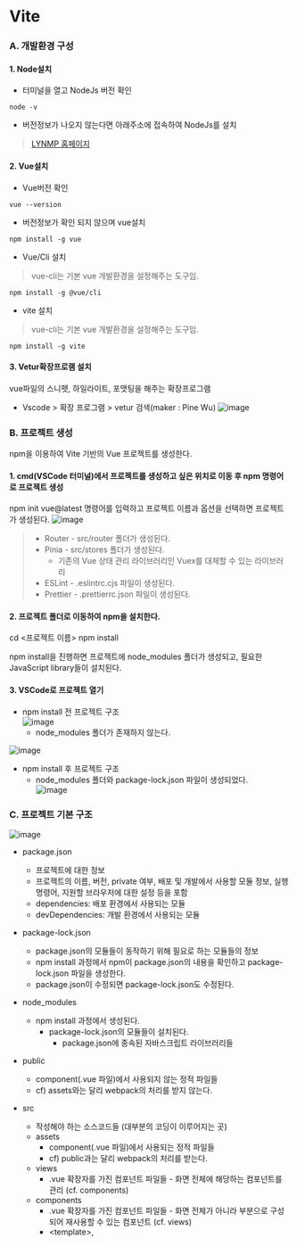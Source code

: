 # Vite
### A. 개발환경 구성
#### 1. Node설치
* 터미널을 열고 NodeJs 버전 확인
```
node -v
```
* 버전정보가 나오지 않는다면 아래주소에 접속하여 NodeJs를 설치
> [LYNMP 홈페이지](https://nodejs.org)

#### 2. Vue설치
* Vue버전 확인
```
vue --version
```
* 버전정보가 확인 되지 않으며 vue설치
```
npm install -g vue
```    
* Vue/Cli 설치
> vue-cli는 기본 vue 개발환경을 설정해주는 도구임.
```
npm install -g @vue/cli
```
* vite 설치
> vue-cli는 기본 vue 개발환경을 설정해주는 도구임.
```
npm install -g vite
```
#### 3. Vetur확장프로램 설치
vue파일의 스니펫, 하일라이트, 포맷팅을 해주는 확장프로그램
* Vscode > 확장 프로그램 > vetur 검색(maker : Pine Wu)
![image](https://github.com/ByounggwanLee/Vite/assets/108439363/be6d53ff-13af-478e-a04a-f0542e410d5c)

### B. 프로젝트 생성
npm을 이용하여 Vite 기반의 Vue 프로젝트를 생성한다.
#### 1. cmd(VSCode 터미널)에서 프로젝트를 생성하고 싶은 위치로 이동 후 npm 명령어로 프로젝트 생성
npm init vue@latest 명령어를 입력하고 프로젝트 이름과 옵션을 선택하면 프로젝트가 생성된다.
![image](https://github.com/ByounggwanLee/Vite/assets/108439363/dbe325e1-f574-40cf-9c49-2cebe8ff548a)
> * Router - src/router 폴더가 생성된다.<br>
> * Pinia - src/stores 폴더가 생성된다.<br>
>   * 기존의 Vue 상태 관리 라이브러리인 Vuex를 대체할 수 있는 라이브러리<br>
> * ESLint - .eslintrc.cjs 파일이 생성된다.<br>
> * Prettier - .prettierrc.json 파일이 생성된다.<br>

#### 2. 프로젝트 폴더로 이동하여 npm을 설치한다.
cd <프로젝트 이름>
npm install

npm install을 진행하면 프로젝트에 node_modules 폴더가 생성되고, 필요한 JavaScript library들이 설치된다.

#### 3. VSCode로 프로젝트 열기
* npm install 전 프로젝트 구조<br>
![image](https://github.com/ByounggwanLee/Vite/assets/108439363/ba248583-f105-41ae-a300-7cfce0dd1229)
  * node_modules 폴더가 존재하지 않는다.

![image](https://github.com/ByounggwanLee/Vite/assets/108439363/c76d42cc-1888-4ede-968a-d6f8d0c90f11)   
* npm install 후 프로젝트 구조
  * node_modules 폴더와 package-lock.json 파일이 생성되었다.<br>
![image](https://github.com/ByounggwanLee/Vite/assets/108439363/dfb59c2d-a7a4-4435-8ffa-ae058f651368)

### C. 프로젝트 기본 구조

![image](https://github.com/ByounggwanLee/Vite/assets/108439363/3fa1b2b1-7089-4b0e-97d6-56d8066769f8)

* package.json
  * 프로젝트에 대한 정보
  * 프로젝트의 이름, 버전, private 여부, 배포 및 개발에서 사용할 모듈 정보, 실행 명령어, 지원할 브라우저에 대한 설정 등을 포함
  * dependencies: 배포 환경에서 사용되는 모듈
  * devDependencies: 개발 환경에서 사용되는 모듈
    
* package-lock.json
  * package.json의 모듈들이 동작하기 위해 필요로 하는 모듈들의 정보
  * npm install 과정에서 npm이 package.json의 내용을 확인하고 package-lock.json 파일을 생성한다.
  * package.json이 수정되면 package-lock.json도 수정된다.

* node_modules
  * npm install 과정에서 생성된다.
    * package-lock.json의 모듈들이 설치된다.
        * package.json에 종속된 자바스크립트 라이브러리들

* public
  * component(.vue 파일)에서 사용되지 않는 정적 파일들
  * cf) assets와는 달리 webpack의 처리를 받지 않는다.

* src
  * 작성해야 하는 소스코드들 (대부분의 코딩이 이루어지는 곳)
  * assets
    * component(.vue 파일)에서 사용되는 정적 파일들
    * cf) public과는 달리 webpack의 처리를 받는다.
  * views
    * .vue 확장자를 가진 컴포넌트 파일들 - 화면 전체에 해당하는 컴포넌트를 관리 (cf. components)
  * components
    * .vue 확장자를 가진 컴포넌트 파일들 - 화면 전체가 아니라 부분으로 구성되어 재사용할 수 있는 컴포넌트 (cf. views)
    * \<template>, <script>, <style> 부분으로 나뉜다.
      * \<template>: HTML로 화면상에 표시할 요소들을 작성
      * <script>: 스크립트 코드 작성. import/export
      * <style>: HTML 요소를 꾸며줄 css 구문 작성. scoped 속성을 사용하면 특정 컴포넌트에서만 고유의 스타일 선언 가능 
  * router
    * Routing: 웹 페이지 간의 이동 방법으로 Single Page Application(SPA)에서 주로 사용된다.
      * SPA: 페이지를 이동할 때마다 서버에서 웹 페이지를 요청하여 새로 갱신하는 것이 아니라, 사용할 페이지들을 미리 받아놓고 페이지 이동시에 클라이언트 라우팅을 이용하여 화면을 갱신하는 방법
   * stores
     * Vue의 상태 관리 라이브러리
   * main.js
     * 프로그램 시작 지점(entry point)
   
* .eslintrc.cjs
  * 코드에 대한 eslint 설정
  * Prettier에 대한 값으로 rule 지정
   
* .prettierrc.json
  * Prettier 설정

* vite.config.js
  * Vite에 대한 설정

#### 4. 프로젝트 실행
* package.json
```
{
  "name": "vue-project",
  "version": "0.0.0",
  "private": true,
  "scripts": {
    "dev": "vite", // 개발 서버에서 프로젝트를 실행할 때 실행되는 명령어
    "build": "vite build", // 빌드할 때 실행되는 명령어
    "preview": "vite preview", // 개발 환경에서의 미리보기
    "lint": "eslint . --ext .vue,.js,.jsx,.cjs,.mjs --fix --ignore-path .gitignore"
  	 // eslint로 문법 체크
  },
  "dependencies": { // 배포 환경에서 필요한 라이브러리 정보
    "pinia": "^2.0.28",
    "vue": "^3.2.45",
    "vue-router": "^4.1.6"
  },
  "devDependencies": { // 개발 환경에서 필요한 라이브러리 정보
    "@rushstack/eslint-patch": "^1.1.4",
    "@vitejs/plugin-vue": "^4.0.0",
    "@vue/eslint-config-prettier": "^7.0.0",
    "eslint": "^8.22.0",
    "eslint-plugin-vue": "^9.3.0",
    "prettier": "^2.7.1",
    "vite": "^4.0.0"
  }
}
```
* 프로젝트 실행: 터미널 창에 npm run dev 입력
```
D:\Vite\vue-project>npm run dev

> vue-project@0.0.0 dev
> vite


  VITE v5.0.10  ready in 549 ms

  ➜  Local:   http://127.0.0.1:5173/
  ➜  Network: use --host to expose
  ➜  press h + enter to show help
```
* 프로젝트 빌드: 터미널 창에 npm run build 입력
```
D:\Vite\vue-project>npm run build

> vue-project@0.0.0 build
> vite build

vite v5.0.10 building for production...
✓ 44 modules transformed.
dist/index.html                      0.43 kB │ gzip:  0.29 kB
dist/assets/AboutView-ug8e6cRs.css   0.09 kB │ gzip:  0.10 kB
dist/assets/index-x6itbcqJ.css       4.21 kB │ gzip:  1.30 kB
dist/assets/AboutView-FIK4syfU.js    0.22 kB │ gzip:  0.20 kB
dist/assets/index-tBwP6Qjq.js       86.76 kB │ gzip: 34.20 kB
✓ built in 1.02s
```
* 실행 화면
![image](https://github.com/ByounggwanLee/Vite/assets/108439363/2a73bdcc-e8b9-473f-ab6d-1428088f96a0)
